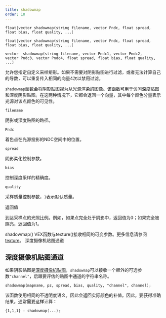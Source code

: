 ```yaml
---
title: shadowmap
order: 10
---
```


`float|vector shadowmap(string filename, vector Pndc, float spread, float bias, float quality, ...)`

`float|vector shadowmap(string filename, vector Pndc, float spread, float bias, float quality, ...)`

`vector  shadowmap(string filename, vector Pndc1, vector Pndc2, vector Pndc3, vector Pndc4, float spread, float bias, float quality, ...)`

允许您指定自定义采样矩形。如果不需要对阴影贴图进行过滤，或者无法计算自己的导数，可以重复传入相同的向量4次以禁用过滤。

`shadowmap`函数会将阴影贴图视为从光源渲染的图像。该函数可用于访问深度贴图和深度阴影贴图。在这两种情况下，它都会返回一个向量，其中每个颜色分量表示光源对该点颜色的可见性。

`filename`

阴影或深度贴图的路径。

`Pndc`

着色点在光源投影的NDC空间中的位置。

`spread`

阴影柔化控制参数。

`bias`

控制深度采样的精确度。

`quality`

采样质量控制参数，`1`表示默认质量。

返回值

到达采样点的光照比例。例如，如果点完全处于阴影中，返回值为0；如果完全被照亮，返回值为1。

shadowmap() VEX函数与texture()接收相同的可变参数。更多信息请参阅[texture](/zh-cn/houdini-vex/texturing/texture "计算指定纹理图的过滤采样")。
深度摄像机贴图通道

## 深度摄像机贴图通道

如果阴影贴图是[深度摄像机贴图](../../render/dcm.html)，`shadowmap`可以接收一个额外的可选参数`"channel"`，后跟要评估的贴图中通道的字符串名称。

```vex
shadowmap(mapname, pz, spread, bias, quality, "channel", channel);

```

该函数使用相同的不透明度语义，因此会返回实际颜色的补值。因此，要获得准确结果，通常需要这样计算：

```vex
{1,1,1} - shadowmap(...);

```
